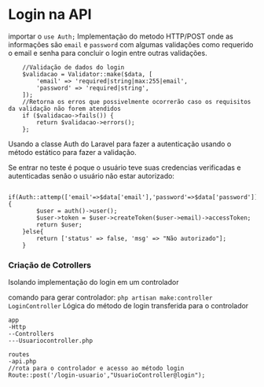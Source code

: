 # Login na API
importar o `use Auth;`
Implementação do metodo HTTP/POST onde as informações são `email` e  `password` com algumas validações como requerido  o email e senha para concluir o login entre outras validações.
```
    //Validação de dados do login
    $validacao = Validator::make($data, [
        'email' => 'required|string|max:255|email',
        'password' => 'required|string',
    ]);
    //Retorna os erros que possivelmente ocorrerão caso os requisitos da validação não forem atendidos
    if ($validacao->fails()) {
        return $validacao->errors();
    };
```
Usando a classe Auth do Laravel para fazer a autenticação usando o método estático para fazer a validação.

Se entrar no teste é poque o usuário teve suas credencias verificadas e autenticadas senão o usuário não estar autorizado:
```
    if(Auth::attemp(['email'=>$data['email'],'password'=>$data['password']])){
        $user = auth()->user();
        $user->token = $user->createToken($user->email)->accessToken;
        return $user;
    }else{
        return ['status' => false, 'msg' => "Não autorizado"];
    } 
```

### Criação de Cotrollers

Isolando implementação do login em um controlador

comando para gerar controlador: `php artisan make:controller LoginController`
Lógica do método de login transferida para o controlador
```
app
-Http
--Controllers
---Usuariocontroller.php
```
```
routes
-api.php
//rota para o controlador e acesso ao método login
Route::post('/login-usuario',"UsuarioController@login");
```